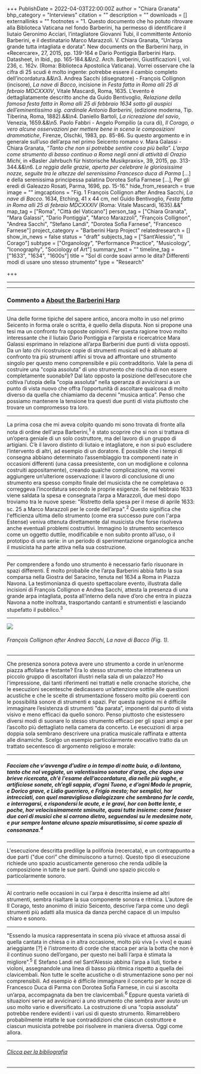 +++
PublishDate = 2022-04-03T22:00:00Z
author = "Chiara Granata"
bhp_category = "Interviews"
citation = ""
description = ""
downloads = []
externallinks = ""
footnotes = "1. Questo documento che ho potuto ritrovare alla Biblioteca Vaticana nel fondo Barberini, ha permesso di identificare il liutaio Geronimo Acciari, l’intagliatore Giovanni Tubi, il committente Antonio Barberini, e il destinatario Marco Marazzoli. V. Chiara Granata, “Un’arpa grande tutta intagliata e dorata”. New documents on the Barberini harp, in «Recercare», 27, 2015, pp. 139-164 e Dario Pontiggia Barberini Harp. Datasheet, in Ibid., pp. 165-184.&&\n2. Arch. Barberini, Giustificazioni I, vol. 236, c. 162v. (Roma: Biblioteca Apostolica Vaticana). Vorrei osservare che la cifra di 25 scudi è molto ingente: potrebbe essere il cambio completo dell’incordatura.&&\n3. Andrea Sacchi (disegnatore) - François Collignon (incisore), <i>La nave di Bacco</i>, incisione in <i>Festa fatta in Roma alli 25 di febraio MDCXXXIV</i>, Vitale Mascardi, Roma, 1635. L’evento è dettagliatamente descritto anche da Guido Bentivoglio, <i>Relazione della famosa festa fatta in Roma alli 25 di febbraio 1634 sotto gli auspici dell’eminentissimo sig. cardinale Antonio Barberini</i>, (edizione moderna, Tip. Tiberina, Roma, 1882).&&\n4. Daniello Bartoli, <i>La ricreazione del savio</i>, Venezia, 1659.&&\n5. Paolo Fabbri - Angelo Pompilio (a cura di), <i>Il Corago, o vero alcune osservazioni per mettere bene in scena le composizioni drammatiche</i>, Firenze, Olschki, 1983, pp. 85-86. Su questo argomento e in generale sull’uso dell’arpa nel primo Seicento romano v. Mara Galassi - Chiara Granata, <i>“Tanto che non si potrebbe sentire cosa più bella”. L’arpa come strumento di basso continuo a Roma negli anni di attività di Orazio Michi</i>, in «Basler Jahrbuch für historische Musikpraxis», 39, 2015, pp. 313-344.&&\n6. <i>La reggia delle grazie, aperta per celebrare le gloriosissime nozze, seguite tra le altezze del serenissimo Francesco duca di Parma</i> [...] e della serenissima principessa palatina Dorotea Sofia Farnese […], Per gli eredi di Galeazzo Rosati, Parma, 1696, pp. 15-16."
hide_from_research = true
image = ""
imgcaptions = "Fig. 1 François Collignon after Andrea Sacchi, <i>La nave di Bacco</i>. 1634, Etching, 41 x 44 cm, nel Guido Bentivoglio, <i>Festa fatta in Roma alli 25 di febraio MDCXXXIV</i> (Roma: Vitale Mascardi, 1635).&&"
map_tag = ["Roma", "Città del Vaticano"]
person_tag = ["Chiara Granata", "Mara Galassi", "Dario Pontiggia", "Marco Marazzoli", "François Collignon", "Andrea Sacchi", "Stefano Landi", "Dorotea Sofia Farnese", "Francesco Farnese"]
project_category = "Barberini Harp Project"
relatedresearch = []
show_in_news = false
status = "draft"
subjects_tag = ["Sant’Alessio", "Il Corago"]
subtype = ["Organology", "Performance Practice", "Musicology", "Iconography", "Sociology of Art"]
summary_text = ""
timeline_tag = ["1633", "1634", "1600s"]
title = "Sol di corde soavi armo le dita? Differenti modi di usare uno stesso strumento"
type = "Research"

+++
***

***

### Commento a [About the Barberini Harp](https://harfenlabor.netlify.app/research/barberini-harp-project-interviews-mara-galassi-and-dario-pontiggia-about-the-barberini-harp/)

***

Una delle forme tipiche del sapere antico, ancora molto in uso nel primo Seicento in forma orale o scritta, è quello della disputa. Non si propone una tesi ma un confronto fra opposte opinioni. Per questa ragione trovo molto interessante che il liutaio Dario Pontiggia e l’arpista e ricercatrice Mara Galassi esprimano in relazione all’arpa Barberini due punti di vista opposti. Da un lato chi ricostruisce copie di strumenti musicali ed è abituato al confronto tra più strumenti affini si trova ad affrontare uno strumento singolo per questo meno comprensibile e più contradditorio. Vale la pena di costruire una "copia assoluta” di uno strumento che rischia di non essere completamente suonabile? Dal lato opposto la posizione dell’esecutore che coltiva l’utopia della "copia assoluta” nella speranza di avvicinarsi a un punto di vista nuovo che offra l’opportunità di ascoltare qualcosa di molto diverso da quella che chiamiamo da decenni "musica antica”. Penso che possiamo mantenere la tensione tra questi due punti di vista piuttosto che trovare un compromesso tra loro.

***

La prima cosa che mi aveva colpito quando mi sono trovata di fronte alla nota di ordine dell'arpa Barberini,<sup>1</sup> è stato scoprire che si non si trattava di un’opera geniale di un solo costruttore, ma del lavoro di un gruppo di artigiani. C’è il lavoro distinto di liutaio e intagliatore, e non si può escludere l’intervento di altri, ad esempio di un doratore. È possibile che i tempi di consegna abbiano determinato l’assemblaggio tra componenti nate in occasioni differenti (una cassa preesistente, con un modiglione e colonna costruiti appositamente), creando qualche complicazione, ma vorrei aggiungere un’ulteriore osservazione: il lavoro di conclusione di uno strumento era spesso compito finale del musicista che ne completava o correggeva l’incordatura secondo le proprie esigenze. Se nel febbraio 1633 viene saldata la spesa e consegnata l’arpa a Marazzoli, due mesi dopo troviamo tra le nuove spese: "Ristretto della spesa per il mese di aprile 1633: sc. 25 a Marco Marazzoli per le corde dell’arpa"_._<sup>2</sup> Questo significa che l'efficienza ultima dello strumento (come era successo pure con l'arpa Estense) veniva ottenuta direttamente dal musicista che forse risolveva anche eventuali problemi costruttivi. Immagino lo strumento secentesco come un oggetto duttile, modificabile e non subito pronto all’uso, o il prototipo di una serie: in un periodo di sperimentazione organologica anche il musicista ha parte attiva nella sua costruzione.

***

Per comprendere a fondo uno strumento è necessario farlo risuonare in spazi differenti. È molto probabile che l’arpa Barberini abbia fatto la sua comparsa nella Giostra del Saracino, tenuta nel 1634 a Roma in Piazza Navona. La testimonianza di questo spettacolare evento, illustrata dalle incisioni di François Collignon e Andrea Sacchi, attesta la presenza di una grande arpa intagliata, posta all’interno della nave d’oro che entra in piazza Navona a notte inoltrata, trasportando cantanti e strumentisti e lasciando stupefatto il pubblico.<sup>3</sup>

***

![](/images/5-francois-colignon-after-andrea-sacchi-ship-of-bacchus-on-the-piazza-navona-bei-the-jousting-tournament-la-giostra-del-sarracino-1634.jpg)

###### François Collignon after Andrea Sacchi, _La nave di Bacco_ (<cap>Fig. 1</cap>).

***

Che presenza sonora poteva avere uno strumento a corde in un’enorme piazza affollata e festante? Era lo stesso strumento che intratteneva un piccolo gruppo di ascoltatori illustri nella sala di un palazzo? Ho l'impressione, dai tanti riferimenti nei trattati e nelle cronache storiche, che le esecuzioni secentesche dedicassero un’attenzione sottile alle questioni acustiche e che le scelte di strumentazione fossero molto più coerenti con le possibilità sonore di strumenti e spazi. Per questa ragione mi è difficile immaginare l’esistenza di strumenti "da parata”, imponenti dal punto di vista visivo e meno efficaci da quello sonoro. Penso piuttosto che esistessero diversi modi di suonare lo stesso strumento efficaci per gli spazi ampi e per l’ascolto più dettagliato nella camera da concerto. Le esecuzioni di arpa doppia sola sembrano descrivere una pratica musicale raffinata e attenta alle dinamiche. Scelgo un esempio particolarmente evocativo tratto da un trattato secentesco di argomento religioso e morale:

***

##### _Facciam che v’avvenga d’udire o in tempo di notte buia, o di lontano, tanto che nol veggiate, un valentissimo sonator d’arpa, che dopo una brieve ricercata, ch’è l’esame dell’accordatura, dia nelle più vaghe, e artificiose sonate, ch’egli sappia, d’ogni Tuono, e d’ogni Modo le proprie, e Dorico grave, e Lidio guerriero, e Frigio mesto; hor semplici, hor intrecciati, con quel maraviglioso dialogizzare che sembrano far le corde, e interrogarsi, e rispondersi le acute, e le gravi, hor con botte lente, e poche, hor velocissimamente sminuite, quasi tutte insieme: come fosser due cori di musici che si corrono dietro, seguendosi su le medesime note, e pur sempre lontane alcuno spazio misuratissimo, sì come spazio di consonanza._<sup>4</sup>

***

L'esecuzione descritta predilige la polifonia (recercata), e un contrappunto a due parti ("due cori” che diminuiscono a turno). Questo tipo di esecuzione richiede uno spazio acusticamente generoso che renda udibile la composizione in tutte le sue parti. Quindi uno spazio piccolo o particolarmente sonoro.

***

Al contrario nelle occasioni in cui l’arpa è descritta insieme ad altri strumenti, sembra risaltare la sua componente sonora e ritmica. L’autore de Il Corago, testo anonimo di inizio Seicento, descrive l’arpa come uno degli strumenti più adatti alla musica da danza perché capace di un impulso chiaro e sonoro.

***

"Essendo la musica rappresentata in scena più vivace et attuosa assai di quella cantata in chiesa o in altra occasione, molto più viva \[= vivo\] e quasi arieggiante \[?\] è l’istromento di corde che stacca per aria la botta che non è il continuo suono dell’organo, per questo nei balli l’arpa è stimata la migliore".<sup>5</sup> E Stefano Landi nel Sant’Alessio abbina l’arpa a liuti, tiorbe e violoni, assegnandole una linea di basso più ritmica rispetto a quella dei clavicembali. Non tutte le scelte acustiche o di strumentazione sono per noi comprensibili. Ad esempio è difficile immaginare il concerto per le nozze di Francesco Duca di Parma con Dorotea Sofia Farnese, in cui si ascolta un’arpa, accompagnata da ben tre clavicembali.<sup>6</sup> Eppure questa varietà di situazioni serve ad avvicinarci a uno strumento che sembra aver avuto un uso molto vario e diversificato. La costruzione di una “copia assoluta” potrebbe rendere evidenti i vari usi di questo strumento. Rimarrebbero probabilmente intatte le sue contraddizioni che ciascun costruttore e ciascun musicista potrebbe poi risolvere in maniera diversa. Oggi come allora.

***

###### [Clicca per la bibliografia](https://harfenlabor.netlify.app/research/scientific-commentary-sol-di-corde-soavi-armo-le-dita-only-music-i-carry-as-my-weapon-different-ways-to-use-the-same-instrument/#bibliography)

***